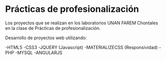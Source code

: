 # Prácticas de profesionalización
Los proyectos que se realizan en los laboratorios UNAN FAREM Chontales en la clase de Prácticas de profesionalización.

Desarrollo de proyectos web utilizando:

-HTML5
-CSS3
-JQUERY (Javascript)
-MATERIALIZECSS (Responsividad)
-PHP
-MYSQL
-ANGULARJS

